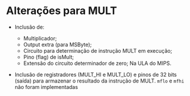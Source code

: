 # Alterações para MULT
  - Inclusão de: 
    * Multiplicador;
    * Output extra (para MSByte);
    * Circuito para determinação de instrução MULT em execução;
    * Pino (flag) de isMult;
    * Extensão do circuito determinador de zero;
    Na ULA do MIPS.

  - Inclusão de registradores (MULT_HI e MULT_LO) e pinos de 32 bits (saída) para armazenar o resultado da instrução de MULT. `mflo` e `mfhi` não foram implementadas

